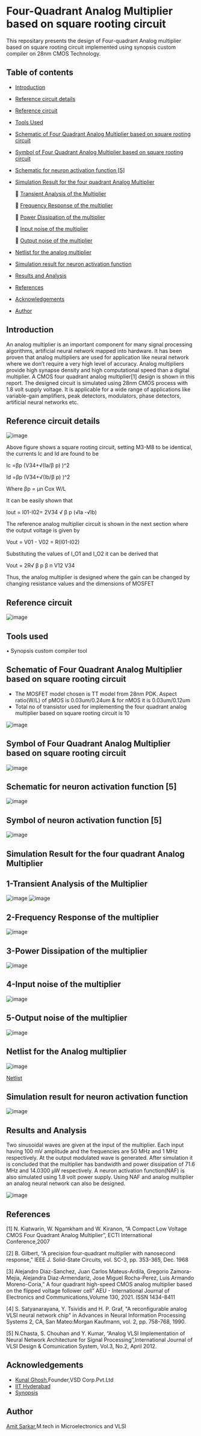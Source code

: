 # Four-Quadrant Analog Multiplier based on square rooting circuit

This repositary presents the design of Four-quadrant Analog multiplier based on square rooting circuit implemented using synopsis custom compiler on 28nm CMOS Technology.

## Table of contents
 * [Introduction](https://github.com/AMITS424/Four-quadrant-analog-multiplier/blob/main/README.md#:~:text=Author-,Introduction,-An%20analog%20multiplier)
 * [Reference circuit details](https://github.com/AMITS424/Four-quadrant-analog-multiplier/blob/main/README.md#:~:text=neural%20networks%20etc.-,Reference%20circuit%20details,-Above%20figure%20shows)
 * [Reference circuit](https://github.com/AMITS424/Four-quadrant-analog-multiplier/blob/main/README.md#:~:text=dimensions%20of%20MOSFET-,Reference%20circuit,-Tools%20used)
 * [Tools Used](https://github.com/AMITS424/Four-quadrant-analog-multiplier/blob/main/README.md#:~:text=Reference%20circuit-,Tools%20used,-%E2%80%A2%20Synopsis%20custom%20compiler)
 * [Schematic of Four Quadrant Analog Multiplier based on square rooting circuit](https://github.com/AMITS424/Four-quadrant-analog-multiplier/blob/main/README.md#:~:text=custom%20compiler%20tool-,Schematic%20of%20Four%20Quadrant%20Analog%20Multiplier%20based%20on%20square%20rooting%20circuit,-The%20MOSFET%20model)
 * [Symbol of Four Quadrant Analog Multiplier based on square rooting circuit](https://github.com/AMITS424/Four-quadrant-analog-multiplier#:~:text=circuit%20is%2010-,Symbol%20of%20Four%20Quadrant%20Analog%20Multiplier%20based%20on%20square%20rooting%20circuit,-Schematic%20for%20neuron)
 * [Schematic for neuron activation function [5]](https://github.com/AMITS424/Four-quadrant-analog-multiplier#schematic-for-neuron-activation-function-5)
 * [Simulation Result for the four quadrant Analog Multiplier](https://github.com/AMITS424/Four-quadrant-analog-multiplier#:~:text=activation%20function%20%5B5%5D-,Simulation%20Result%20for%20the%20four%20quadrant%20Analog%20Multiplier,-1%2DTransient%20Analysis)
 
     	[Transient Analysis of the Multiplier](https://github.com/AMITS424/Four-quadrant-analog-multiplier/blob/main/README.md#:~:text=1%2DTransient%20Analysis%20of%20the%20Multiplier)
      
     	[Frequency Response of the multiplier](https://github.com/AMITS424/Four-quadrant-analog-multiplier/blob/main/README.md#:~:text=2%2DFrequency%20Response%20of%20the%20multiplier)
     
     	[Power Dissipation of the multiplier](https://github.com/AMITS424/Four-quadrant-analog-multiplier/blob/main/README.md#:~:text=3%2DPower%20Dissipation%20of%20the%20multiplier)
     
     	[Input noise of the multiplier](https://github.com/AMITS424/Four-quadrant-analog-multiplier/blob/main/README.md#:~:text=4%2DInput%20noise%20of%20the%20multiplier)
     
     	[Output noise of the multiplier](https://github.com/AMITS424/Four-quadrant-analog-multiplier/blob/main/README.md#:~:text=5%2DOutput%20noise%20of%20the%20multiplier)
 * [Netlist for the analog multiplier](https://github.com/AMITS424/Four-quadrant-analog-multiplier/blob/main/README.md#:~:text=of%20the%20multiplier-,Netlist%20for%20the%20Analog%20multiplier,-Netlist)
 * [Simulation result for neuron activation function](https://github.com/AMITS424/Four-quadrant-analog-multiplier/blob/main/README.md#:~:text=Netlist-,Simulation%20result%20for%20neuron%20activation%20function,-Results%20and%20Analysis)
 * [Results and Analysis](https://github.com/AMITS424/Four-quadrant-analog-multiplier/blob/main/README.md#:~:text=neuron%20activation%20function-,Results%20and%20Analysis,-Two%20sinusoidal%20waves)
 * [References](https://github.com/AMITS424/Four-quadrant-analog-multiplier/blob/main/README.md#:~:text=also%20be%20designed.-,References,-%5B1%5D%20N.%20Kiatwarin)
 * [Acknowledgements](https://github.com/AMITS424/Four-quadrant-analog-multiplier/blob/main/README.md#:~:text=2%2C%20April%202012.-,Acknowledgements,-Kunal%20Ghosh%2CFounder)
 * [Author](https://github.com/AMITS424/Four-quadrant-analog-multiplier/blob/main/README.md#:~:text=Synopsis-,Author,-Amit%20Sarkar%2CM)

## Introduction
An analog multiplier is an important component for many signal processing algorithms, artificial neural network mapped into hardware. It has been proven that analog multipliers are used for application like neural network where we don’t require a very high level of accuracy. Analog multipliers provide high synapse density and high computational speed than a digital multiplier. A CMOS four quadrant analog multiplier[1] design is shown in this report. The designed circuit is simulated using 28nm CMOS process with 1.8 volt supply voltage. It is applicable for a wide range of applications like variable-gain amplifiers, peak detectors, modulators, phase detectors, artificial neural networks etc.

## Reference circuit details
![image](https://user-images.githubusercontent.com/99953169/154965322-2d433055-cfe8-4427-aa94-4554680ad83e.png)

Above figure shows a square rooting circuit, setting M3-M8 to be identical, the currents Ic and Id are found to be

Ic  =βp (V34+√(Ia/β p) )^2

Id  =βp (V34+√(Ib/β p) )^2

Where βp = µn Cox W/L

It can be easily shown that

Iout = I01-I02= 2V34 √ β p (√Ia -√Ib)

The reference analog multiplier circuit is shown in the next section where the output voltage is given by

Vout = V01 - V02  = R(I01-I02) 

Substituting the values of I_O1 and I_O2  it can be derived that

Vout = 2R√ β p β n V12 V34

Thus, the analog multiplier is designed where the gain can be changed by changing resistance values and the dimensions of MOSFET


## Reference circuit
![image](https://user-images.githubusercontent.com/99953169/154834613-8453b693-053d-4557-ab17-f26a795fcdae.png)

## Tools used
•	Synopsis custom compiler tool 



## Schematic of Four Quadrant Analog Multiplier based on square rooting circuit
* The MOSFET model chosen is TT model from 28nm PDK. Aspect ratio(W/L) of pMOS is 0.03um/0.24um & for nMOS it is 0.03um/0.12um
* Total no of transistor used for implementing the four quadrant analog multiplier based on square rooting circuit is 10

![image](https://user-images.githubusercontent.com/99953169/154834742-fb7912ec-922e-4f1e-ab07-9029f0fe7248.png)

## Symbol of Four Quadrant Analog Multiplier based on square rooting circuit
![image](https://user-images.githubusercontent.com/99953169/154834767-c19d9b75-02fb-40d7-8baa-5962bcdeba93.png)

## Schematic for neuron activation function [5]
![image](https://user-images.githubusercontent.com/99953169/155649295-d42f7fa6-f211-4cbc-ad20-85705eee1114.png)

## Symbol of neuron activation function [5]
![image](https://user-images.githubusercontent.com/99953169/155651926-306629f8-09c0-419e-a57e-7d09d93cb83f.png)

## Simulation Result for the four quadrant Analog Multiplier
## 1-Transient Analysis of the Multiplier
![image](https://user-images.githubusercontent.com/99953169/154834864-29fbf296-64e6-4351-ad36-28464224c797.png)
![image](https://user-images.githubusercontent.com/99953169/155647633-ea3ff7b7-b222-4b98-91e0-dea1712f336a.png)

## 2-Frequency Response of the multiplier
![image](https://user-images.githubusercontent.com/99953169/154899140-9dd461f1-4e65-4328-80da-401c0687f7a2.png)

## 3-Power Dissipation of the multiplier
![image](https://user-images.githubusercontent.com/99953169/154849104-9d096605-1d4b-41f3-a75c-ca79e9051597.png)

## 4-Input noise of the multiplier
![image](https://user-images.githubusercontent.com/99953169/154898540-967dbe30-2d64-42ab-9850-1376714d9572.png)

## 5-Output noise of the multiplier
![image](https://user-images.githubusercontent.com/99953169/154898631-17f51d0b-307d-49f3-bb22-dbb604e0e26d.png)

## Netlist for the Analog multiplier
![image](https://user-images.githubusercontent.com/99953169/154834653-b53ced23-fd79-44a3-abed-89a147e979c2.png)

[Netlist](https://github.com/AMITS424/Four-quadrant-analog-multiplier/blob/main/netlist.pdf)

## Simulation result for neuron activation function
![image](https://user-images.githubusercontent.com/99953169/155652342-651504a0-faa0-49fb-85b6-116bdb619bf1.png)

## Results and Analysis
Two sinusoidal waves are given at the input of the multiplier. Each input having 100 mV amplitude and the frequencies are 50 MHz and 1 MHz respectively. At the output modulated wave is generated. After simulation it is concluded that the multiplier has bandwidth and power dissipation of 71.6 MHz  and 14.0300 µW respectively. A neuron activation function(NAF) is also simulated using 1.8 volt power supply. Using NAF and analog multiplier an analog neural network can also be designed.

![image](https://user-images.githubusercontent.com/99953169/154982532-d36851a1-3435-4b76-abc0-44d09f26882e.png)

## References
[1]	N. Kiatwarin, W. Ngamkham and W. Kiranon, “A Compact Low Voltage CMOS Four Quadrant Analog Multiplier”, ECTI International Conference,2007

[2]	B. Gilbert, “A precision four-quadrant multiplier with nanosecond response,” IEEE J. Solid-State Circuits, vol. SC-3, pp. 353-365, Dec. 1968

[3]	Alejandro Diaz-Sanchez, Juan Carlos Mateus-Ardila, Gregorio Zamora-Mejia, Alejandra Diaz-Armendariz, Jose Miguel Rocha-Perez, Luis Armando Moreno-Coria,” A four quadrant high-speed CMOS analog multiplier based on the flipped voltage follower cell” AEU - International Journal of Electronics and Communications,Volume 130, 2021. ISSN 1434-8411

[4]	S. Satyanarayana, Y. Tsividis and H. P. Graf, "A reconfigurable analog VLSI neural network chip" in Advances in Neural Information Processing Systems 2, CA, San Mateo:Morgan Kaufmann, vol. 2, pp. 758-768, 1990.

[5]	N.Chasta, S. Chouhan and Y. Kumar, “Analog VLSI Implementation of Neural Network Architecture for Signal Processing”,International Journal of VLSI Design & Comunication System, Vol.3, No.2, April 2012. 

## Acknowledgements
* [Kunal Ghosh](https://github.com/kunalg123),Founder,VSD Corp.Pvt.Ltd
* [IIT Hyderabad](https://iith.ac.in/)
* [Synopsis](https://www.synopsys.com/)

## Author 
[Amit Sarkar](https://github.com/AMITS424),M.tech in Microelectronics and VLSI

